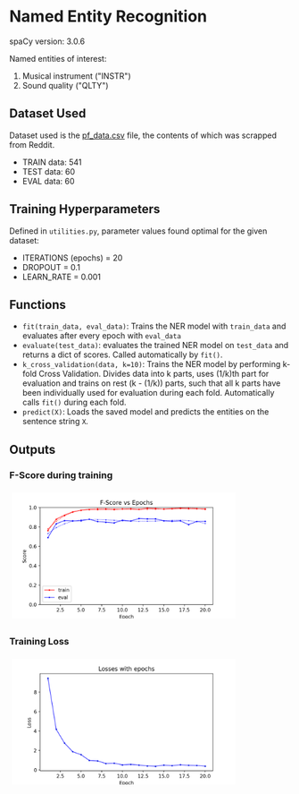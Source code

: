 # Named Entity Recognition

spaCy version: 3.0.6

Named entities of interest:  
1. Musical instrument ("INSTR") 
2. Sound quality ("QLTY")

## Dataset Used

Dataset used is the [pf_data.csv]() file, the contents of which was scrapped from Reddit.

* TRAIN data:  541
* TEST data:  60
* EVAL data: 60

## Training Hyperparameters

Defined in `utilities.py`, parameter values found optimal for the given dataset:

* ITERATIONS (epochs) = 20
* DROPOUT = 0.1
* LEARN_RATE = 0.001

## Functions

* `fit(train_data, eval_data)`: Trains the NER model with `train_data` and evaluates after every epoch with `eval_data`
* `evaluate(test_data)`: evaluates the trained NER model on `test_data` and returns a dict of scores. Called automatically by `fit()`.
* `k_cross_validation(data, k=10)`: Trains the NER model by performing k-fold Cross Validation. Divides data into k parts, uses (1/k)th part for evaluation and trains on rest (k - (1/k)) parts, such that all k parts have been individually used for evaluation during each fold. Automatically calls `fit()` during each fold.
* `predict(X)`: Loads the saved model and predicts the entities on the sentence string `X`.

## Outputs

### F-Score during training

<img src="./img/plot_fscore_train_vs_eval.png" align="cleft" style="margin:5px" width = "400">

### Training Loss

<img src="./img/plot_loss_training.png" align="cleft" style="margin:5px" width = "400">